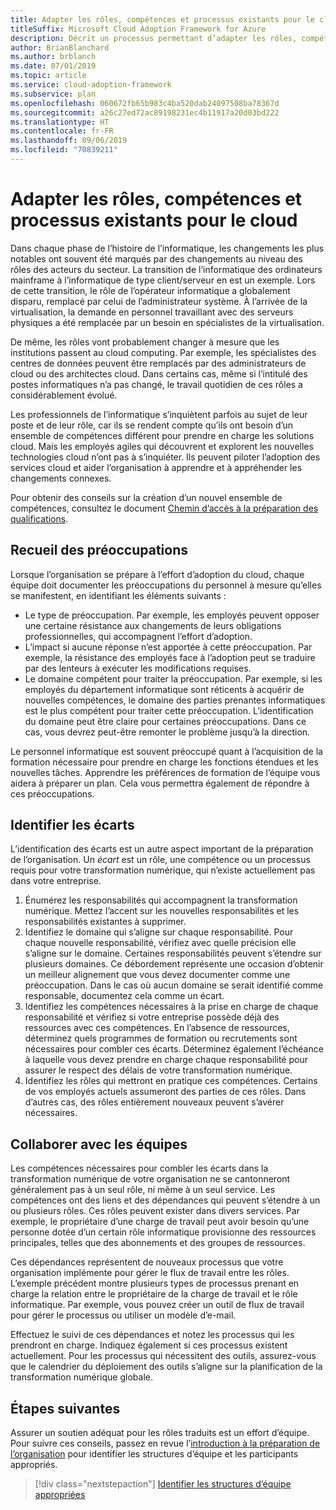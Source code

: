 ```yaml
---
title: Adapter les rôles, compétences et processus existants pour le cloud
titleSuffix: Microsoft Cloud Adoption Framework for Azure
description: Décrit un processus permettant d’adapter les rôles, compétences et processus existants pour le cloud.
author: BrianBlanchard
ms.author: brblanch
ms.date: 07/01/2019
ms.topic: article
ms.service: cloud-adoption-framework
ms.subservice: plan
ms.openlocfilehash: 060672fb65b983c4ba520dab24097508ba78367d
ms.sourcegitcommit: a26c27ed72ac89198231ec4b11917a20d03bd222
ms.translationtype: HT
ms.contentlocale: fr-FR
ms.lasthandoff: 09/06/2019
ms.locfileid: "70839211"
---
```

# <a name="adapt-existing-roles-skills-and-processes-for-the-cloud"></a>Adapter les rôles, compétences et processus existants pour le cloud

Dans chaque phase de l’histoire de l’informatique, les changements les plus notables ont souvent été marqués par des changements au niveau des rôles des acteurs du secteur. La transition de l’informatique des ordinateurs mainframe à l’informatique de type client/serveur en est un exemple. Lors de cette transition, le rôle de l’opérateur informatique a globalement disparu, remplacé par celui de l’administrateur système. À l’arrivée de la virtualisation, la demande en personnel travaillant avec des serveurs physiques a été remplacée par un besoin en spécialistes de la virtualisation.

De même, les rôles vont probablement changer à mesure que les institutions passent au cloud computing. Par exemple, les spécialistes des centres de données peuvent être remplacés par des administrateurs de cloud ou des architectes cloud. Dans certains cas, même si l’intitulé des postes informatiques n’a pas changé, le travail quotidien de ces rôles a considérablement évolué.

Les professionnels de l’informatique s’inquiètent parfois au sujet de leur poste et de leur rôle, car ils se rendent compte qu’ils ont besoin d’un ensemble de compétences différent pour prendre en charge les solutions cloud. Mais les employés agiles qui découvrent et explorent les nouvelles technologies cloud n’ont pas à s’inquiéter. Ils peuvent piloter l’adoption des services cloud et aider l’organisation à apprendre et à appréhender les changements connexes.

Pour obtenir des conseils sur la création d’un nouvel ensemble de compétences, consultez le document [Chemin d’accès à la préparation des qualifications](./suggested-skills.md).

## <a name="capturing-concerns"></a>Recueil des préoccupations

Lorsque l’organisation se prépare à l’effort d’adoption du cloud, chaque équipe doit documenter les préoccupations du personnel à mesure qu’elles se manifestent, en identifiant les éléments suivants :

- Le type de préoccupation. Par exemple, les employés peuvent opposer une certaine résistance aux changements de leurs obligations professionnelles, qui accompagnent l’effort d’adoption.
- L’impact si aucune réponse n’est apportée à cette préoccupation. Par exemple, la résistance des employés face à l’adoption peut se traduire par des lenteurs à exécuter les modifications requises.
- Le domaine compétent pour traiter la préoccupation. Par exemple, si les employés du département informatique sont réticents à acquérir de nouvelles compétences, le domaine des parties prenantes informatiques est le plus compétent pour traiter cette préoccupation. L’identification du domaine peut être claire pour certaines préoccupations. Dans ce cas, vous devrez peut-être remonter le problème jusqu’à la direction.

Le personnel informatique est souvent préoccupé quant à l’acquisition de la formation nécessaire pour prendre en charge les fonctions étendues et les nouvelles tâches. Apprendre les préférences de formation de l’équipe vous aidera à préparer un plan. Cela vous permettra également de répondre à ces préoccupations.

## <a name="identify-gaps"></a>Identifier les écarts

L’identification des écarts est un autre aspect important de la préparation de l’organisation. Un _écart_ est un rôle, une compétence ou un processus requis pour votre transformation numérique, qui n’existe actuellement pas dans votre entreprise.

1. Énumérez les responsabilités qui accompagnent la transformation numérique. Mettez l’accent sur les nouvelles responsabilités et les responsabilités existantes à supprimer.
1. Identifiez le domaine qui s’aligne sur chaque responsabilité. Pour chaque nouvelle responsabilité, vérifiez avec quelle précision elle s’aligne sur le domaine. Certaines responsabilités peuvent s’étendre sur plusieurs domaines. Ce débordement représente une occasion d’obtenir un meilleur alignement que vous devez documenter comme une préoccupation. Dans le cas où aucun domaine se serait identifié comme responsable, documentez cela comme un écart.
1. Identifiez les compétences nécessaires à la prise en charge de chaque responsabilité et vérifiez si votre entreprise possède déjà des ressources avec ces compétences. En l’absence de ressources, déterminez quels programmes de formation ou recrutements sont nécessaires pour combler ces écarts. Déterminez également l’échéance à laquelle vous devez prendre en charge chaque responsabilité pour assurer le respect des délais de votre transformation numérique.
1. Identifiez les rôles qui mettront en pratique ces compétences. Certains de vos employés actuels assumeront des parties de ces rôles. Dans d’autres cas, des rôles entièrement nouveaux peuvent s’avérer nécessaires.

## <a name="partner-across-teams"></a>Collaborer avec les équipes

Les compétences nécessaires pour combler les écarts dans la transformation numérique de votre organisation ne se cantonneront généralement pas à un seul rôle, ni même à un seul service. Les compétences ont des liens et des dépendances qui peuvent s’étendre à un ou plusieurs rôles. Ces rôles peuvent exister dans divers services. Par exemple, le propriétaire d’une charge de travail peut avoir besoin qu’une personne dotée d’un certain rôle informatique provisionne des ressources principales, telles que des abonnements et des groupes de ressources.

Ces dépendances représentent de nouveaux processus que votre organisation implémente pour gérer le flux de travail entre les rôles. L’exemple précédent montre plusieurs types de processus prenant en charge la relation entre le propriétaire de la charge de travail et le rôle informatique. Par exemple, vous pouvez créer un outil de flux de travail pour gérer le processus ou utiliser un modèle d’e-mail.

Effectuez le suivi de ces dépendances et notez les processus qui les prendront en charge. Indiquez également si ces processus existent actuellement. Pour les processus qui nécessitent des outils, assurez-vous que le calendrier du déploiement des outils s’aligne sur la planification de la transformation numérique globale.

## <a name="next-steps"></a>Étapes suivantes

Assurer un soutien adéquat pour les rôles traduits est un effort d’équipe. Pour suivre ces conseils, passez en revue l’[introduction à la préparation de l’organisation](../organization/index.md) pour identifier les structures d’équipe et les participants appropriés.

> [!div class="nextstepaction"]
> [Identifier les structures d’équipe appropriées](./index.md)
